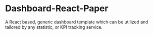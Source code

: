 # Dashboard-React-Paper
A React based, generic dashboard template which can be utilized and tailored by any statistic, or KPI tracking service.
